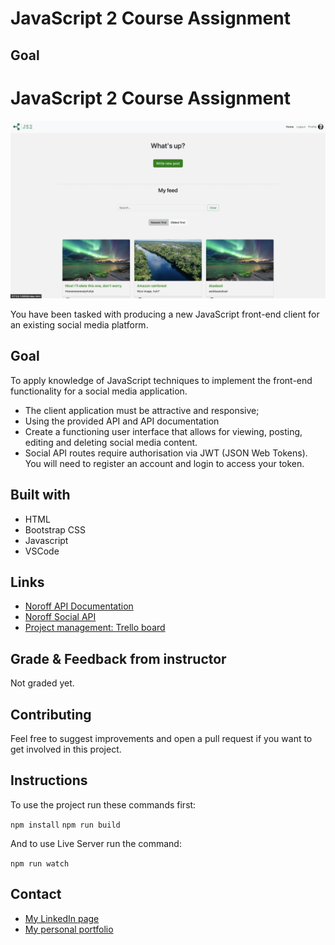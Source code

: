 # JavaScript 2 Course Assignment

## Goal

# JavaScript 2 Course Assignment

![image](./assets/home-screenshot.png)

You have been tasked with producing a new JavaScript front-end client for an existing social media platform.

## Goal

To apply knowledge of JavaScript techniques to implement the front-end functionality for a social media application.

- The client application must be attractive and responsive;
- Using the provided API and API documentation
- Create a functioning user interface that allows for viewing, posting, editing and deleting social media content.
- Social API routes require authorisation via JWT (JSON Web Tokens). You will need to register an account and login to access your token.

## Built with

- HTML
- Bootstrap CSS
- Javascript
- VSCode

## Links

- [Noroff API Documentation](https://noroff-api-docs.netlify.app)
- [Noroff Social API](https://nf-api.onrender.com/docs/static/index.html#/posts/get_api_v1_social_posts_)
- [Project management: Trello board](https://trello.com/invite/b/3p26zqGQ/a91b1d52a4ae8801c152e44908b64d9a/js2-some)

## Grade & Feedback from instructor

Not graded yet.

## Contributing

Feel free to suggest improvements and open a pull request if you want to get involved in this project.

## Instructions

To use the project run these commands first:

`npm install`
`npm run build`

And to use Live Server run the command:

`npm run watch`

## Contact

- [My LinkedIn page](https://www.linkedin.com/in/henri-k-78218422b/)
- [My personal portfolio](https://nehguk.github.io)

